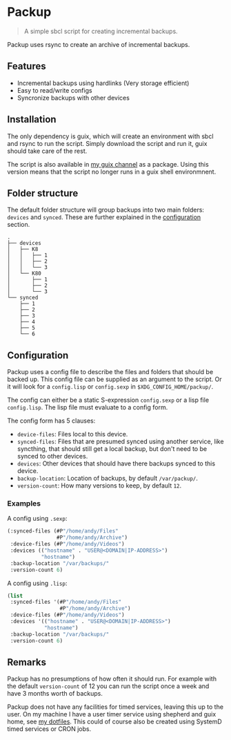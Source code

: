 # Packup

> A simple sbcl script for creating incremental backups.

Packup uses rsync to create an archive of incremental backups.

## Features

- Incremental backups using hardlinks (Very storage efficient)
- Easy to read/write configs
- Syncronize backups with other devices

## Installation

The only dependency is guix, which will create an environment with sbcl and
rsync to run the script. Simply download the script and run it, guix should
take care of the rest.

The script is also available in [my guix
channel](https://github.com/fuglesteg/guix-fuglesteg-channel) as a package.
Using this version means that the script no longer runs in a guix shell
environmnent.

## Folder structure

The default folder structure will group backups into two main folders: `devices` and `synced`.
These are further explained in the [configuration](#Configuration) section.

```
.
├── devices
│   ├── K8
│   │   ├── 1
│   │   ├── 2
│   │   └── 3
│   └── K80
│       ├── 1
│       ├── 2
│       └── 3
└── synced
    ├── 1
    ├── 2
    ├── 3
    ├── 4
    ├── 5
    └── 6
```

## Configuration

Packup uses a config file to describe the files and folders that should be
backed up. This config file can be supplied as an argument to the script. Or it
will look for a `config.lisp` or `config.sexp` in `$XDG_CONFIG_HOME/packup/`.

The config can either be a static S-expression `config.sexp` or a lisp file
`config.lisp`. The lisp file must evaluate to a config form.

The config form has 5 clauses:

- `device-files`: Files local to this device.
- `synced-files`: Files that are presumed synced using another service, like syncthing, that should still get a local backup, but don't need to be synced to other devices.
- `devices`: Other devices that should have there backups synced to this device.
- `backup-location`: Location of backups, by default `/var/packup/`.
- `version-count`: How many versions to keep, by default `12`.

### Examples

A config using `.sexp`:

```lisp
(:synced-files (#P"/home/andy/Files"
                #P"/home/andy/Archive")
 :device-files (#P"/home/andy/Videos")
 :devices (("hostname" . "USER@<DOMAIN|IP-ADDRESS>")
           "hostname")
 :backup-location "/var/backups/"
 :version-count 6)
```

A config using `.lisp`:

```lisp
(list 
 :synced-files '(#P"/home/andy/Files"
                 #P"/home/andy/Archive")
 :device-files (#P"/home/andy/Videos")
 :devices '(("hostname" . "USER@<DOMAIN|IP-ADDRESS>")
            "hostname")
 :backup-location "/var/backups/"
 :version-count 6)
```

## Remarks

Packup has no presumptions of how often it should run. For example with the
default `version-count` of 12 you can run the script once a week and have 3
months worth of backups.

Packup does not have any facilities for timed services,
leaving this up to the user. On my machine I have a user timer service using
shepherd and guix home, see [my
dotfiles](https://github.com/fuglesteg/dotfiles). This could of course also be
created using SystemD timed services or CRON jobs.
